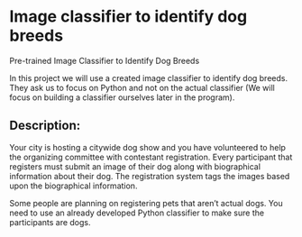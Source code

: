 # Image classifier to identify dog breeds
Pre-trained Image Classifier to Identify Dog Breeds

In this project we will use a created image classifier to identify dog breeds. They ask us to focus on Python and not on the actual classifier (We will focus on building a classifier ourselves later in the program).

## Description:
Your city is hosting a citywide dog show and you have volunteered to help the organizing committee with contestant registration. Every participant that registers must submit an image of their dog along with biographical information about their dog. The registration system tags the images based upon the biographical information.

Some people are planning on registering pets that aren’t actual dogs.
You need to use an already developed Python classifier to make sure the participants are dogs.
